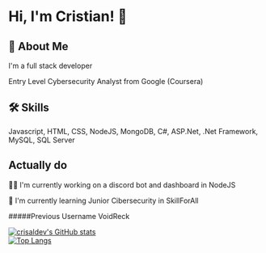 # Hi, I'm Cristian! 👋

## 🚀 About Me
I'm a full stack developer

Entry Level Cybersecurity Analyst from Google (Coursera)

## 🛠 Skills
Javascript, HTML, CSS, NodeJS, MongoDB, C#, ASP.Net, .Net Framework, MySQL, SQL Server

## Actually do
👩‍💻 I'm currently working on a discord bot and dashboard in NodeJS

🧠 I'm currently learning Junior Cibersecurity in SkillForAll

#####Previous Username
VoidReck

[![crisaldev's GitHub stats](https://github-readme-stats.vercel.app/api?username=crisaldev&show_icons=true&count_private=true&theme=tokyonight)](https://github.com/crisaldev)
<br>
[![Top Langs](https://github-readme-stats.vercel.app/api/top-langs/?username=crisaldev&layout=compact&count_private=true&langs_count=10&theme=tokyonight)](https://github.com/crisaldev)

